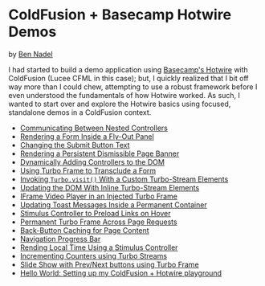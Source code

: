 
# ColdFusion + Basecamp Hotwire Demos

by [Ben Nadel][ben-nadel]

I had started to build a demo application using [Basecamp's Hotwire][hotwire] with ColdFusion (Lucee CFML in this case); but, I quickly realized that I bit off way more than I could chew, attempting to use a robust framework before I even understood the fundamentals of how Hotwire worked. As such, I wanted to start over and explore the Hotwire basics using focused, standalone demos in a ColdFusion context.

* [Communicating Between Nested Controllers](./demos/nested-controllers/)
* [Rendering a Form Inside a Fly-Out Panel](./demos/fly-out-form/)
* [Changing the Submit Button Text](./demos/submit-button/)
* [Rendering a Persistent Dismissible Page Banner](./demos/banner/)
* [Dynamically Adding Controllers to the DOM](./demos/dynamic-controller/)
* [Using Turbo Frame to Transclude a Form](./demos/frame-form/)
* [Invoking `Turbo.visit()` With a Custom Turbo-Stream Elements](./demos/custom-stream-action/)
* [Updating the DOM With Inline Turbo-Stream Elements](./demos/inline-stream/)
* [IFrame Video Player in an Injected Turbo Frame](./demos/iframe-player/)
* [Updating Toast Messages Inside a Permanent Container](./demos/toast-messages/)
* [Stimulus Controller to Preload Links on Hover](./demos/hover-preload/)
* [Permanent Turbo Frame Across Page Requests](./demos/permanent-frame/)
* [Back-Button Caching for Page Content](./demos/back-button/)
* [Navigation Progress Bar](./demos/nav-progress-bar/)
* [Rending Local Time Using a Stimulus Controller](./demos/local-time/)
* [Incrementing Counters using Turbo Streams](./demos/counters/)
* [Slide Show with Prev/Next buttons using Turbo Frame](./demos/slide-show/)
* [Hello World: Setting up my ColdFusion + Hotwire playground](./demos/hello-world/)


[ben-nadel]: https://www.bennadel.com/

[hotwire]: https://hotwired.dev/
